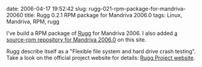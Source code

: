 date: 2006-04-17 19:52:42
slug: rugg-021-rpm-package-for-mandriva-20060
title: Rugg 0.2.1 RPM package for Mandriva 2006.0
tags: Linux, Mandriva, RPM, rugg

I've build a RPM package of [Rugg](http://rugg.sourceforge.net) for Mandriva 2006. I also added [a source-rpm repository for Mandriva 2006.0](http://kevin.deldycke.com/static/repository/mandriva/2006.0/SRPMS) on this site.

Rugg describe itself as a "Flexible file system and hard drive crash testing". Take a look on the official project website for details: [Rugg Project website](http://rugg.sourceforge.net).
